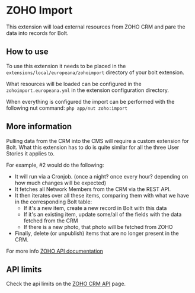 ZOHO Import
===========

This extension will load external resources from ZOHO CRM and pare the data into records for Bolt.

## How to use

To use this extension it needs to be placed in the `extensions/local/europeana/zohoimport` directory of your bolt extension.

What resources will be loaded can be configured in the `zohoimport.europeana.yml` in the extension configuration directory.

When everything is configured the import can be performed with the following nut command: `php app/nut zoho:import`

## More information

Pulling data from the CRM into the CMS will require a custom extension for Bolt.
What this extension has to do is quite similar for all the three User Stories it applies to.

For example, #2 would do the following:
- It will run via a Cronjob. (once a night? once every hour? depending on how much changes will be expected)
- It fetches all Network Members from the CRM via the REST API.
 - It then iterates over all these items, comparing them with what we have in the corresponding Bolt table:
   - If it's a new item, create a new record in Bolt with this data
   - If it's an existing item, update some/all of the fields with the data fetched from the CRM
   - If there is a new photo, that photo will be fetched from ZOHO
- Finally, delete (or unpublish) items that are no longer present in the CRM.

For more info <a href="https://www.zoho.com/crm/help/api/api-methods.html">ZOHO API documentation</a>


## API limits

Check the api limits on the <a href="https://crm.zoho.com/crm/ShowSetup.do?tab=devSpace&subTab=api&action=developerapi">ZOHO CRM API</a> page.
